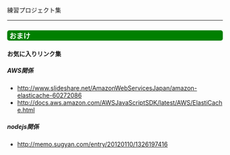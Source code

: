 練習プロジェクト集

---

### <div style="color:white;background-color:green;border-radius: 5px;padding-left: 5px;">おまけ<div></div></div>
#### お気に入りリンク集
##### AWS関係
* http://www.slideshare.net/AmazonWebServicesJapan/amazon-elasticache-60272086
* http://docs.aws.amazon.com/AWSJavaScriptSDK/latest/AWS/ElastiCache.html
##### nodejs関係
* http://memo.sugyan.com/entry/20120110/1326197416